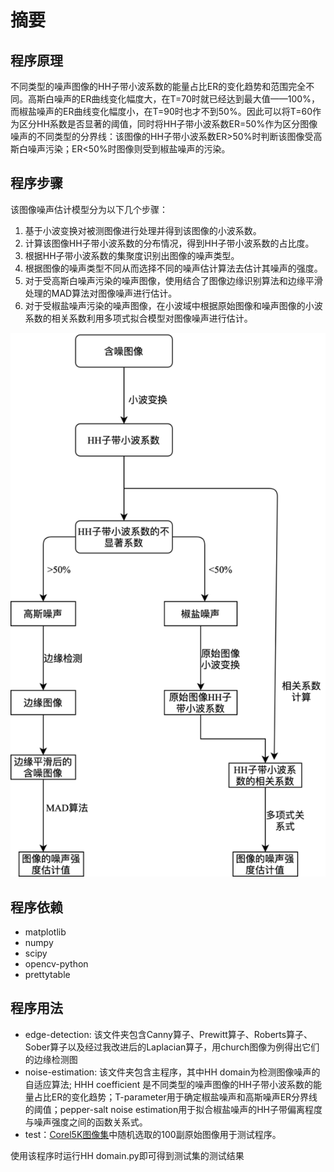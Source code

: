 # 摘要
##  程序原理
不同类型的噪声图像的HH子带小波系数的能量占比ER的变化趋势和范围完全不同。高斯白噪声的ER曲线变化幅度大，在T=70时就已经达到最大值——100%，而椒盐噪声的ER曲线变化幅度小，在T=90时也才不到50%。因此可以将T=60作为区分HH系数是否显著的阈值，同时将HH子带小波系数ER=50%作为区分图像噪声的不同类型的分界线：该图像的HH子带小波系数ER>50%时判断该图像受高斯白噪声污染；ER<50%时图像则受到椒盐噪声的污染。
## 程序步骤
该图像噪声估计模型分为以下几个步骤：

1. 基于小波变换对被测图像进行处理并得到该图像的小波系数。
2. 计算该图像HH子带小波系数的分布情况，得到HH子带小波系数的占比度。
3. 根据HH子带小波系数的集聚度识别出图像的噪声类型。
4. 根据图像的噪声类型不同从而选择不同的噪声估计算法去估计其噪声的强度。
5. 对于受高斯白噪声污染的噪声图像，使用结合了图像边缘识别算法和边缘平滑处理的MAD算法对图像噪声进行估计。
6. 对于受椒盐噪声污染的噪声图像，在小波域中根据原始图像和噪声图像的小波系数的相关系数利用多项式拟合模型对图像噪声进行估计。

![程序流程框图](./流程框图.png)
## 程序依赖
* matplotlib
* numpy
* scipy
* opencv-python
* prettytable

## 程序用法
* edge-detection: 该文件夹包含Canny算子、Prewitt算子、Roberts算子、Sober算子以及经过我改进后的Laplacian算子，用church图像为例得出它们的边缘检测图
* noise-estimation: 该文件夹包含主程序，其中HH domain为检测图像噪声的自适应算法; HHH coefficient 是不同类型的噪声图像的HH子带小波系数的能量占比ER的变化趋势；T-parameter用于确定椒盐噪声和高斯噪声ER分界线的阈值；pepper-salt noise estimation用于拟合椒盐噪声的HH子带偏离程度与噪声强度之间的函数关系式。
* test：[Corel5K图像集](https://github.com/watersink/Corel5K)中随机选取的100副原始图像用于测试程序。

使用该程序时运行HH domain.py即可得到测试集的测试结果
